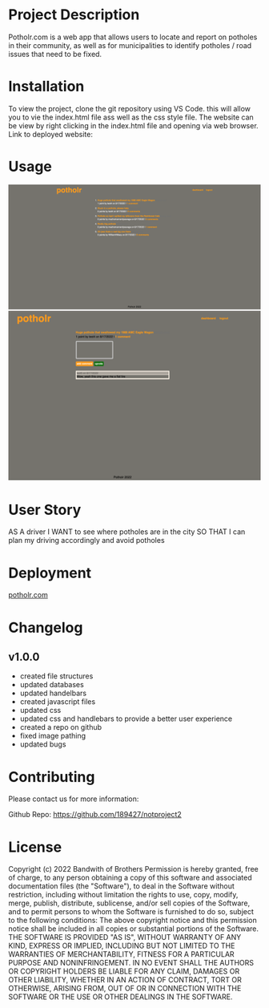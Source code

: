 # Project Description

Potholr.com is a web app that allows users to locate and report on potholes in their community, as well as for municipalities to identify potholes / road issues that need to be fixed.

# Installation

To view the project, clone the git repository using VS Code. this will allow you to vie the index.html file ass well as the css style file. The website can be view by right clicking in the index.html file and opening via web browser.
Link to deployed website:

# Usage

![screenshot of home page](assets/images/home.jpg)
![screenshot of the body](assets/images/body.jpg)

# User Story

AS A driver
I WANT to see where potholes are in the city
SO THAT I can plan my driving accordingly and avoid potholes

# Deployment

[potholr.com](https://potholespotholes.herokuapp.com/)

# Changelog

## v1.0.0

- created file structures
- updated databases
- updated handelbars
- created javascript files
- updated css
- updated css and handlebars to provide a better user experience
- created a repo on github
- fixed image pathing
- updated bugs

# Contributing

Please contact us for more information:

Github Repo: https://github.com/189427/notproject2

# License

Copyright (c) 2022 Bandwith of Brothers
Permission is hereby granted, free of charge, to any person obtaining a copy
of this software and associated documentation files (the "Software"), to deal
in the Software without restriction, including without limitation the rights
to use, copy, modify, merge, publish, distribute, sublicense, and/or sell
copies of the Software, and to permit persons to whom the Software is
furnished to do so, subject to the following conditions:
The above copyright notice and this permission notice shall be included in all
copies or substantial portions of the Software.
THE SOFTWARE IS PROVIDED "AS IS", WITHOUT WARRANTY OF ANY KIND, EXPRESS OR
IMPLIED, INCLUDING BUT NOT LIMITED TO THE WARRANTIES OF MERCHANTABILITY,
FITNESS FOR A PARTICULAR PURPOSE AND NONINFRINGEMENT. IN NO EVENT SHALL THE
AUTHORS OR COPYRIGHT HOLDERS BE LIABLE FOR ANY CLAIM, DAMAGES OR OTHER
LIABILITY, WHETHER IN AN ACTION OF CONTRACT, TORT OR OTHERWISE, ARISING FROM,
OUT OF OR IN CONNECTION WITH THE SOFTWARE OR THE USE OR OTHER DEALINGS IN THE
SOFTWARE.
